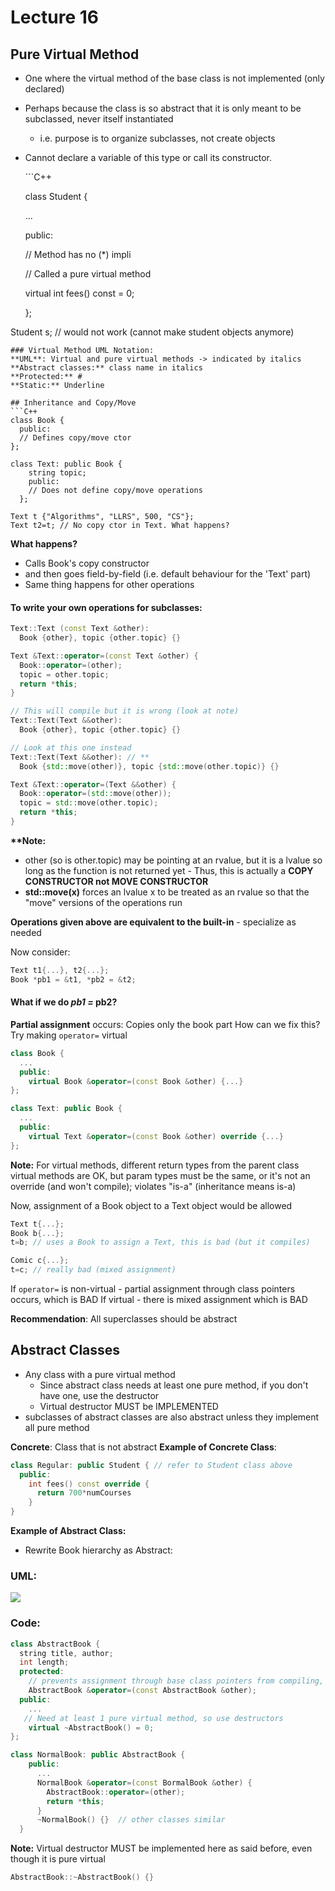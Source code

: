 # Lecture 16

## Pure Virtual Method

* One where the virtual method of the base class is not implemented \(only declared\)
* Perhaps because the class is so abstract that it is only meant to be subclassed, never itself instantiated
  * i.e. purpose is to organize subclasses, not create objects
* Cannot declare a variable of this type or call its constructor.

  \`\`\`C++

  class Student {

  ...

  public:

    // Method has no \(\*\) impli

    // Called a pure virtual method

    virtual int fees\(\) const = 0;

  };

Student s; // would not work \(cannot make student objects anymore\)

```text
### Virtual Method UML Notation:
**UML**: Virtual and pure virtual methods -> indicated by italics
**Abstract classes:** class name in italics
**Protected:** #
**Static:** Underline

## Inheritance and Copy/Move
```C++
class Book {
  public:
  // Defines copy/move ctor
};

class Text: public Book {
    string topic;
    public:
    // Does not define copy/move operations
  };

Text t {"Algorithms", "LLRS", 500, "CS"};
Text t2=t; // No copy ctor in Text. What happens?
```

**What happens?**

* Calls Book's copy constructor
* and then goes field-by-field \(i.e. default behaviour for the 'Text' part\)
* Same thing happens for other operations

#### To write your own operations for subclasses:

```cpp
Text::Text (const Text &other):
  Book {other}, topic {other.topic} {}

Text &Text::operator=(const Text &other) {
  Book::operator=(other);
  topic = other.topic;
  return *this;
}

// This will compile but it is wrong (look at note)
Text::Text(Text &&other):
  Book {other}, topic {other.topic} {}

// Look at this one instead
Text::Text(Text &&other): // **
  Book {std::move(other)}, topic {std::move(other.topic)} {} 

Text &Text::operator=(Text &&other) {
  Book::operator=(std::move(other));
  topic = std::move(other.topic);
  return *this;
}
```

**\*\*Note:**

* other \(so is other.topic\) may be pointing at an rvalue, but it is a lvalue so long as the function is not returned yet - Thus, this is actually a **COPY CONSTRUCTOR not MOVE CONSTRUCTOR**
* **std::move\(x\)** forces an lvalue x to be treated as an rvalue so that the "move" versions of the operations run

**Operations given above are equivalent to the built-in** - specialize as needed

Now consider:

```cpp
Text t1{...}, t2{...};
Book *pb1 = &t1, *pb2 = &t2;
```

#### What if we do _pb1 =_ pb2?

**Partial assignment** occurs: Copies only the book part How can we fix this? Try making `operator=` virtual

```cpp
class Book {
  ...
  public:
    virtual Book &operator=(const Book &other) {...}
};

class Text: public Book {
  ...
  public:
    virtual Text &operator=(const Book &other) override {...}
};
```

**Note:** For virtual methods, different return types from the parent class virtual methods are OK, but param types must be the same, or it's not an override \(and won't compile\); violates "is-a" \(inheritance means is-a\)

Now, assignment of a Book object to a Text object would be allowed

```cpp
Text t{...};
Book b{...};
t=b; // uses a Book to assign a Text, this is bad (but it compiles)

Comic c{...};
t=c; // really bad (mixed assignment)
```

If `operator=` is non-virtual - partial assignment through class pointers occurs, which is BAD If virtual - there is mixed assignment which is BAD

**Recommendation**: All superclasses should be abstract

## Abstract Classes

* Any class with a pure virtual method
  * Since abstract class needs at least one pure method, if you don't have one, use the destructor
  * Virtual destructor MUST be IMPLEMENTED
* subclasses of abstract classes are also abstract unless they implement all pure method

**Concrete**: Class that is not abstract **Example of Concrete Class**:

```cpp
class Regular: public Student { // refer to Student class above
  public: 
    int fees() const override {
      return 700*numCourses
    }
}
```

**Example of Abstract Class:**

* Rewrite Book hierarchy as Abstract:

### UML:

![](https://github.com/lauradang/wiki/tree/02eb402295150315a637b01bda9543b0bd4c7d13/Users/lauradang/Desktop/CS246/UMLs/abstractbook.jpg)

### Code:

```cpp
class AbstractBook {
  string title, author;
  int length;
  protected:
    // prevents assignment through base class pointers from compiling, but implementation still available
    AbstractBook &operator=(const AbstractBook &other); 
  public:
    ...
   // Need at least 1 pure virtual method, so use destructors
    virtual ~AbstractBook() = 0;
};

class NormalBook: public AbstractBook {
    public:
      ...
      NormalBook &operator=(const BormalBook &other) {
        AbstractBook::operator=(other);
        return *this;
      }
      ~NormalBook() {}  // other classes similar
  }
```

**Note:** Virtual destructor MUST be implemented here as said before, even though it is pure virtual

```cpp
AbstractBook::~AbstractBook() {}
```

